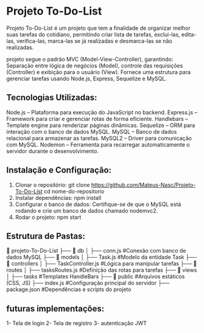 # Projeto To-Do-List

Projeto To-Do-List é um projeto que tem a finalidade de organizar melhor suas tarefas do cotidiano, permitindo criar lista de tarefas, exclui-las, edita-las, verifica-las, marca-las se já realizadas e desmarca-las se não realizadas.

projeto segue o padrão MVC (Model-View-Controller), garantindo: Separação entre lógica de negócios (Model), controle das requisições (Controller) e exibição para o usuário (View). Fornece uma estrutura 
para gerenciar tarefas usando Node.js, Express, Sequelize e MySQL.

## Tecnologias Utilizadas:
Node.js – Plataforma para execução do JavaScript no backend.
Express.js – Framework para criar e gerenciar rotas de forma eficiente.
Handlebars – Template engine para renderizar páginas dinâmicas.
Sequelize – ORM para interação com o banco de dados MySQL.
MySQL – Banco de dados relacional para armazenar as tarefas.
MySQL2 – Driver para comunicação com MySQL.
Nodemon – Ferramenta para recarregar automaticamente o servidor durante o desenvolvimento.

## Instalação e Configuração:
1. Clonar o repositório:
git clone <https://github.com/Mateus-Nasc/Projeto-To-Do-List>
cd nome-do-repositorio
2. Instalar dependências:
npm install
3. Configurar o banco de dados:
Certifique-se de que o MySQL está rodando e crie um banco de
dados chamado nodemvc2.
4. Rodar o projeto:
npm start

## Estrutura de Pastas:
📂 projeto-To-Do-List
├── 📂 db
│ ├── conn.js  #Conexão com banco de dados MySQL
├── 📂 models
│ ├── Task.js  #Modelo da entidade Task
├── 📂 controllers
│ ├── TaskController.js  #Lógica para manipular tarefas
├── 📂 routes
│ ├── tasksRoutes.js  #Definição das rotas para tarefas
├── 📂 views
│ ├── tasks  #Templates HandleBars
├── 📂 public  #Arquivos estáticos (CSS, JS)
├── index.js  #Configuração principal do servidor
├── package.json  #Dependências e scripts do projeto

## futuras implementações:
1- Tela de login
2- Tela de registro
3- autenticação JWT

